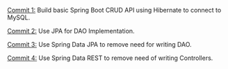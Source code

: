 [Commit 1:](https://github.com/eglove/Spring-Boot-CRUD-API/commit/cb91a7dd857d1d734dffd930ad14517c35f6baa5) Build basic Spring Boot CRUD API using Hibernate to connect to MySQL.

[Commit 2:](https://github.com/eglove/Spring-Boot-CRUD-API/commit/a4e3c2c8426063f9d84c076e2a4bf9b2d5714e72) Use JPA for DAO Implementation.

[Commit 3:](https://github.com/eglove/Spring-Boot-CRUD-API/commit/93023418cfd131e8768a8cf1a3e59438aec248bb) Use Spring Data JPA to remove need for writing DAO.

[Commit 4:](https://github.com/eglove/Spring-Boot-CRUD-API/commit/c1d547c6a31203c640ede82464da178d688f5e97) Use Spring Data REST to remove need of writing Controllers.
